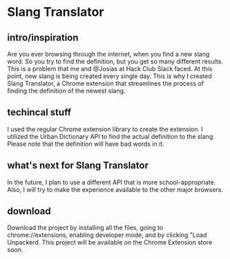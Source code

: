 # Slang Translator
## intro/inspiration
Are you ever browsing through the internet, when you find a new slang word. So you try to find the definition, but you get so many different results. This is a problem that me and @Josias at Hack
Club Slack faced. At this point, new slang is being created every single day. This is why I created
Slang Translator, a Chrome extension that streamlines the process of finding the definition of the
newest slang. 

## techincal stuff
I used the regular Chrome extension library to create the extension. I utilized the Urban Dictionary
API to find the actual definition to the slang. Please note that the definition will have bad 
words in it. 

## what's next for Slang Translator
In the future, I plan to use a different API that is more school-appropriate. Also, I will try to 
make the experience available to the other major browsers. 

## download
Download the project by installing all the files, going to chrome://extensions, enabling
developer mode, and by clicking "Load Unpackerd. This project will be available on the
Chrome Extension store soon.
